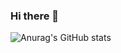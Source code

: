 ### Hi there 👋

![Anurag's GitHub stats](https://github-readme-stats.vercel.app/api?username=yeonji123&show_icons=true&theme=algolia)
<!--
**yeonji123/yeonji123** is a ✨ _special_ ✨ repository because its `README.md` (this file) appears on your GitHub profile.

Here are some ideas to get you started:

- 🔭 I’m currently working on ...
- 🌱 I’m currently learning ...
- 👯 I’m looking to collaborate on ...
- 🤔 I’m looking for help with ...
- 💬 Ask me about ...
- 📫 How to reach me: ...
- 😄 Pronouns: ...
- ⚡ Fun fact: ...
-->
